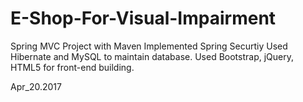 # E-Shop-For-Visual-Impairment
Spring MVC Project with Maven
Implemented Spring Securtiy
Used Hibernate and MySQL to maintain database.
Used Bootstrap, jQuery, HTML5 for front-end building.

Apr_20.2017
